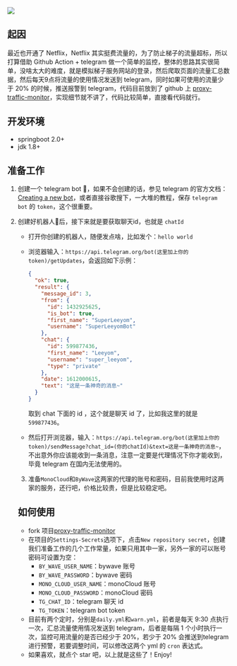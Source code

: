 ![](https://raw.githubusercontent.com/superleeyom/blog/main/img/20210131124723.png)

## 起因

最近也开通了 Netflix，Netflix 其实挺费流量的，为了防止梯子的流量超标，所以打算借助 Github Action + telegram 做一个简单的监控，整体的思路其实很简单，没啥太大的难度，就是模拟梯子服务网站的登录，然后爬取页面的流量汇总数据，然后每天9点将流量的使用情况发送到 telegram，同时如果可使用的流量少于 20% 的时候，推送报警到 telegram，代码目前放到了 github 上 [proxy-traffic-monitor](https://github.com/superleeyom/proxy-traffic-monitor)，实现细节就不讲了，代码比较简单，直接看代码就行。

## 开发环境

- springboot 2.0+
- jdk 1.8+

## 准备工作

1. 创建一个 telegram bot 🤖，如果不会创建的话，参见 telegram 的官方文档：[Creating a new bot](https://core.telegram.org/bots#6-botfather)，或者直接谷歌搜下，一大堆的教程，保存 `telegram bot` 的 `token`，这个很重要。

2. 创建好机器人🤖后，接下来就是要获取聊天id，也就是 `chatId`

    - 打开你创建的机器人，随便发点啥，比如发个：`hello world`

    - 浏览器输入：`https://api.telegram.org/bot(这里加上你的token)/getUpdates`，会返回如下示例：

      ```json
      {
        "ok": true,
        "result": {
          "message_id": 3,
          "from": {
            "id": 1432925625,
            "is_bot": true,
            "first_name": "SuperLeeyom",
            "username": "SuperLeeyomBot"
          },
          "chat": {
            "id": 599877436,
            "first_name": "Leeyom",
            "username": "super_leeyom",
            "type": "private"
          },
          "date": 1612000615,
          "text": "这是一条神奇的消息~"
        }
      }
      ```

      取到 chat 下面的 id ，这个就是聊天 id 了，比如我这里的就是 `599877436`。

    - 然后打开浏览器，输入：`https://api.telegram.org/bot(这里加上你的token)/sendMessage?chat_id=(你的chatId)&text=这是一条神奇的消息~`，不出意外你应该能收到一条消息，注意一定要是代理情况下你才能收到，毕竟 telegram 在国内无法使用的。

    3. 准备`MonoCloud`和`ByWave`这两家的代理的账号和密码，目前我使用时这两家的服务，还行吧，价格比较贵，但是比较稳定吧。

   ## 如何使用

    - fork 项目[proxy-traffic-monitor](https://github.com/superleeyom/proxy-traffic-monitor)
    - 在项目的`Settings-Secrets`选项下，点击`New repository secret`，创建我们准备工作的几个工作常量，如果只用其中一家，另外一家的可以账号密码可设置为空：
        - `BY_WAVE_USER_NAME`：bywave 账号
        - `BY_WAVE_PASSWORD`：bywave 密码
        - `MONO_CLOUD_USER_NAME`：monoCloud 账号
        - `MONO_CLOUD_PASSWORD`：monoCloud 密码
        - `TG_CHAT_ID`：telegram 聊天 id
        - `TG_TOKEN`：telegram bot token
    - 目前有两个定时，分别是`daily.yml`和`warn.yml`，前者是每天 9:30 点执行一次，汇总流量使用情况发送到 telegram，后者是每隔 1 个小时执行一次，监控可用流量的是否已经少于 20%，若少于 20% 会推送到telegram 进行预警，若要调整时间，可以修改这两个 yml 的 `cron` 表达式。
    - 如果喜欢，就点个 star 吧，以上就是这些了！Enjoy!

   

   